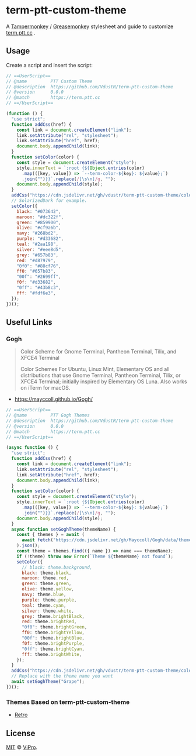 # term-ptt-custom-theme

A [Tampermonkey](https://www.tampermonkey.net/) / [Greasemonkey](https://www.greasespot.net/) stylesheet and guide to customize [term.ptt.cc](https://term.ptt.cc/) .

## Usage

Create a script and insert the script:

```js
// ==UserScript==
// @name         PTT Custom Theme
// @description  https://github.com/VdustR/term-ptt-custom-theme
// @version      0.0.0
// @match        https://term.ptt.cc
// ==/UserScript==

(function () {
  "use strict";
  function addCss(href) {
    const link = document.createElement("link");
    link.setAttribute("rel", "stylesheet");
    link.setAttribute("href", href);
    document.body.appendChild(link);
  }
  function setColor(color) {
    const style = document.createElement("style");
    style.innerText = `:root {${Object.entries(color)
      .map(([key, value]) => `--term-color-${key}: ${value};`)
      .join("")}}`.replace(/[\s\n]/g, "");
    document.body.appendChild(style);
  }
  addCss("https://cdn.jsdelivr.net/gh/vdustr/term-ptt-custom-theme/color.css");
  // SolarizedDark for example.
  setColor({
    black: "#073642",
    maroon: "#dc322f",
    green: "#859900",
    olive: "#cf9a6b",
    navy: "#268bd2",
    purple: "#d33682",
    teal: "#2aa198",
    silver: "#eee8d5",
    grey: "#657b83",
    red: "#d87979",
    "0f0": "#88cf76",
    ff0: "#657b83",
    "00f": "#2699ff",
    f0f: "#d33682",
    "0ff": "#43b8c3",
    fff: "#fdf6e3",
  });
})();
```

## Useful Links

### Gogh

> Color Scheme for Gnome Terminal, Pantheon Terminal, Tilix, and XFCE4 Terminal
>
> Color Schemes For Ubuntu, Linux Mint, Elementary OS and all distributions that use Gnome Terminal, Pantheon Terminal, Tilix, or XFCE4 Terminal; initially inspired by Elementary OS Luna. Also works on iTerm for macOS.

- <https://mayccoll.github.io/Gogh/>

```js
// ==UserScript==
// @name         PTT Gogh Themes
// @description  https://github.com/VdustR/term-ptt-custom-theme
// @version      0.0.0
// @match        https://term.ptt.cc
// ==/UserScript==

(async function () {
  "use strict";
  function addCss(href) {
    const link = document.createElement("link");
    link.setAttribute("rel", "stylesheet");
    link.setAttribute("href", href);
    document.body.appendChild(link);
  }
  function setColor(color) {
    const style = document.createElement("style");
    style.innerText = `:root {${Object.entries(color)
      .map(([key, value]) => `--term-color-${key}: ${value};`)
      .join("")}}`.replace(/[\s\n]/g, "");
    document.body.appendChild(style);
  }
  async function setGoghTheme(themeName) {
    const { themes } = await (
      await fetch("https://cdn.jsdelivr.net/gh/Mayccoll/Gogh/data/themes.json")
    ).json();
    const theme = themes.find(({ name }) => name === themeName);
    if (!theme) throw new Error(`Theme ${themeName} not found`);
    setColor({
      // black: theme.background,
      black: theme.black,
      maroon: theme.red,
      green: theme.green,
      olive: theme.yellow,
      navy: theme.blue,
      purple: theme.purple,
      teal: theme.cyan,
      silver: theme.white,
      grey: theme.brightBlack,
      red: theme.brightRed,
      "0f0": theme.brightGreen,
      ff0: theme.brightYellow,
      "00f": theme.brightBlue,
      f0f: theme.brightPurple,
      "0ff": theme.brightCyan,
      fff: theme.brightWhite,
    });
  }
  addCss("https://cdn.jsdelivr.net/gh/vdustr/term-ptt-custom-theme/color.css");
  // Replace with the theme name you want
  await setGoghTheme("Grape");
})();
```

### Themes Based on term-ptt-custom-theme

- [Retro](https://github.com/VdustR/term-ptt-retro-theme)

## License

[MIT](https://github.com/VdustR/term-ptt-custom-theme/blob/main/LICENSE) © [ViPro](https://vdustr.dev).

